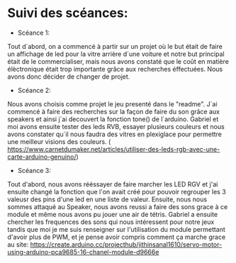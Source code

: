 # Suivi des scéances:

* Scéance 1:

Tout d´abord, on a commencé à partir sur un projet où le but était de faire un affichage de led pour la vitre arrière d´une voiture 
et notre but principal était de le commercialiser, mais nous avons constaté que le coût en matière élèctronique était trop importante grâce aux recherches éffectuées.
Nous avons donc décider de changer de projet.

* Scéance 2:

Nous avons choisis comme projet le jeu presenté dans le "readme".
J´ai commencé à faire des recherches sur la façon de faire du son grâce aux speakers et ainsi j´ai decouvert la fonction tone() de l´arduino.
Gabriel et moi avons ensuite tester des leds RVB, essayer plusieurs couleurs et nous avons constater qu´il nous faudra des vitres en plexiglace pour permettre une meilleur visions des couleurs. ( https://www.carnetdumaker.net/articles/utiliser-des-leds-rgb-avec-une-carte-arduino-genuino/)

* Scéance 3:

Tout d'abord, nous avons rééssayer de faire marcher les LED RGV et j'ai ensuite changé la fonction que l'on avait créé pour pouvoir regrouper les 3 valeusr des pins d'une led en une liste de valeur. Ensuite, nous nous sommes attaqué au Speaker, nous avons reussi a faire des sons grace à ce module et même nous avons pu jouer une air de tétris. Gabriel a ensuite chercher les frequences des sons qui nous intéressent pour notre jeux tandis que moi je me suis renseigner sur l'utilisation du module permettant d'avoir plus de PWM, et je pense avoir compris comment ça marche grace au site: https://create.arduino.cc/projecthub/jithinsanal1610/servo-motor-using-arduino-pca9685-16-chanel-module-d9666e

